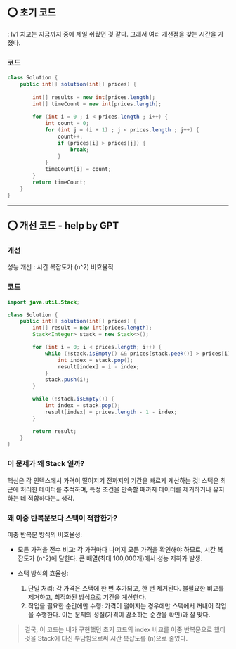 ## ⭕ 초기 코드
: lv1 치고는 지금까지 중에 제일 쉬웠던 것 같다.
그래서 여러 개선점을 찾는 시간을 가졌다.

### 코드
```java
class Solution {
    public int[] solution(int[] prices) {
        
        int[] results = new int[prices.length];
        int[] timeCount = new int[prices.length];
        
        for (int i = 0 ; i < prices.length ; i++) {
            int count = 0;
            for (int j = (i + 1) ; j < prices.length ; j++) {
                count++;
                if (prices[i] > prices[j]) {
                    break;
                }
            }
            timeCount[i] = count;
        }
        return timeCount;
    }
}
```
---

## ⭕ 개선 코드 - help by GPT

### 개선
성능 개선 : 시간 복잡도가 (n^2) 비효율적
### 코드
```java
import java.util.Stack;

class Solution {
    public int[] solution(int[] prices) {
        int[] result = new int[prices.length];
        Stack<Integer> stack = new Stack<>();

        for (int i = 0; i < prices.length; i++) {
            while (!stack.isEmpty() && prices[stack.peek()] > prices[i]) {
                int index = stack.pop();
                result[index] = i - index;
            }
            stack.push(i);
        }

        while (!stack.isEmpty()) {
            int index = stack.pop();
            result[index] = prices.length - 1 - index;
        }

        return result;
    }
}
```

### 이 문제가 왜 Stack 일까?
핵심은 각 인덱스에서 가격이 떨어지기 전까지의 기간을 빠르게 계산하는 것!
스택은 최근에 처리한 데이터를 추적하며, 특정 조건을 만족할 때까지 데이터를 제거하거나 유지하는 데 적합하다는.. 생각.
### 왜 이중 반복문보다 스택이 적합한가?
이중 반복문 방식의 비효율성:
- 모든 가격을 전수 비교: 각 가격마다 나머지 모든 가격을 확인해야 하므로, 시간 복잡도가
(n^2)에 달한다.
큰 배열(최대 100,000개)에서 성능 저하가 발생.

- 스택 방식의 효율성:
  1. 단일 처리:
  각 가격은 스택에 한 번 추가되고, 한 번 제거된다.
  불필요한 비교를 제거하고, 최적화된 방식으로 기간을 계산한다.
  2. 작업을 필요한 순간에만 수행:
  가격이 떨어지는 경우에만 스택에서 꺼내어 작업을 수행한다.
  이는 문제의 성질(가격이 감소하는 순간을 확인)과 잘 맞다.

> 결국, 이 코드는 내가 구현했던 초기 코드의 index 비교를 이중 반복문으로 했더 것을 Stack에 대신 부담함으로써 시간 복잡도를 (n)으로 줄였다.